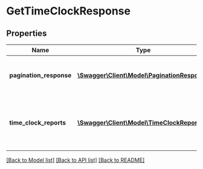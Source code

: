 # GetTimeClockResponse

## Properties
Name | Type | Description | Notes
------------ | ------------- | ------------- | -------------
**pagination_response** | [**\Swagger\Client\Model\PaginationResponse**](PaginationResponse.md) | Contains information about the pagintation used. | [optional] 
**time_clock_reports** | [**\Swagger\Client\Model\TimeClockReport[]**](TimeClockReport.md) | Information about each specified staff member, organized by task. | [optional] 

[[Back to Model list]](../README.md#documentation-for-models) [[Back to API list]](../README.md#documentation-for-api-endpoints) [[Back to README]](../README.md)


